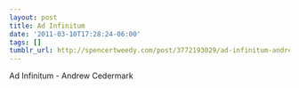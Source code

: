 ```yaml
---
layout: post
title: Ad Infinitum
date: '2011-03-10T17:28:24-06:00'
tags: []
tumblr_url: http://spencertweedy.com/post/3772193029/ad-infinitum-andrew-cedermark
---
```

Ad Infinitum - Andrew Cedermark
